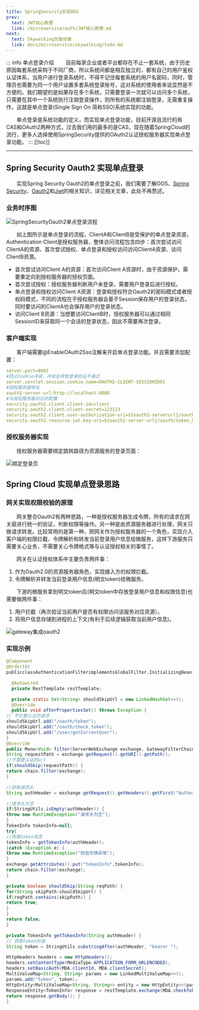 ```yaml
---
title: SpringSecurity实现OOS
prev:
  text: JWT核心原理
  link: /microservice/auth/JWT核心原理.md
next:
  text: Skywalking文章衔接
  link: docs/microservice/skywalking/todo.md
---
```

::: info 单点登录介绍
&#8195;&#8195;目前每家企业或者平台都存在不止一套系统，由于历史原因每套系统采购于不同厂商，所以系统间都是相互独立的，都有自己的用户鉴权认证体系，当用户进行登录系统时，不得不记住每套系统的用户名密码，同时，管理员也需要为同一个用户设置多套系统登录账号，这对系统的使用者来说显然是不方便的。我们期望的是如果存在多个系统，只需要登录一次就可以访问多个系统，只需要在其中一个系统执行注销登录操作，则所有的系统都注销登录，无需重复操作，这就是单点登录(Single Sign On 简称SSO)系统实现的功能。

&#8195;&#8195;单点登录是系统功能的定义，而实现单点登录功能，目前开源且流行的有CAS和OAuth2两种方式，过去我们用的最多的是CAS，现在随着SpringCloud的流行，更多人选择使用SpringSecurity提供的OAuth2认证授权服务器实现单点登录功能。
:::
[[toc]]
***

## Spring Security Oauth2 实现单点登录
&#8195;&#8195;实现Spring Security Oauth2的单点登录之前，我们需要了解OOS、[Spring Security](SpringSecurity核心原理.md)、[Oauth2](Oauth2协议详解.md)和[Jwt](JWT核心原理.md)的相关知识，详见相关文章，此处不再赘述。
### 业务时序图

![SpringSecurityOauth2单点登录流程](/images/microservice/auth/SpringSecurityOauth2单点登录流程.png)

&#8195;&#8195;如上图所示是单点登录的流程，ClientA和ClientB是受保护的单点登录资源，Authentication Client是授权服务器，整体访问流程包含四步：首次尝试访问ClientA的资源、首次尝试授权、单点登录和授权访问访问ClientA资源、访问ClientB资源。

- 首次尝试访问Client A的资源：首次访问Client A资源时，由于资源保护，需要重定向到授权服务器的授权页面。
- 首次尝试授权：授权服务器判断用户未登录，需要用户登录后进行授权。
- 单点登录和授权访问Client A资源：登录和授权符合Oauth2的密码模式或者授权码模式，不同的流程在于授权服务器会基于Session保存用户的登录状态，同时要访问的ClientA也会保存用户的登录状态。
- 访问Client B资源：当想要访问ClientB时，授权服务器可以通过相同SessionID来获取同一个会话的登录状态，因此不需要再次登录。

### 客户端实现
&#8195;&#8195;客户端需要@EnableOAuth2Sso注解来开启单点登录功能。并且需要添加配置：
```yml
server.port=8081
#防止Cookie冲突，冲突会导致登录验证不通过
server.servlet.session.cookie.name=OAUTH2‐CLIENT‐SESSIONID01
#授权服务器地址
oauth2‐server‐url:http://localhost:8080
#与授权服务器对应的配置
security.oauth2.client.client‐id=client
security.oauth2.client.client‐secret=123123
security.oauth2.client.user‐authorization‐uri=${oauth2‐serverurl}/oauth/authorize 10 security.oauth2.client.access‐token‐uri=${oauth2‐server‐url}/oauth/token
security.oauth2.resource.jwt.key‐uri=${oauth2‐server‐url}/oauth/token_key
```

### 授权服务器实现
&#8195;&#8195;授权服务器需要绑定跳转路径为资源服务的登录页面：

![绑定登录页](/images/microservice/auth/绑定登录页.png)

## Spring Cloud 实现单点登录思路
### 网关实现权限校验的原理
&#8195;&#8195;网关整合Oauth2有两种思路，一种是授权服务器生成令牌，所有的请求在网关层进行统一的验证，判断权限等操作。另一种是由资源服务器进行处理，网关只做请求转发。比较常用的是第一种，把网关作为授权服务器的一个角色，实现介入客户端的权限拦截、令牌解析和转发当前登录用户信息给微服务，这样下游服务只需要关心业务，不需要关心令牌格式等与认证授权相关的事情了。

&#8195;&#8195;网关在认证授权体系中主要负责两件事：
1. 作为Oauth2.0的资源服务器角色，实现接入方的权限拦截。
2. 令牌解析并转发当前登录用户信息(明文token)给微服务。

&#8195;&#8195;下游的微服务拿到明文token后(明文token中存放登录用户信息和权限信息)也需要做两件事：
1. 用户拦截（再次验证当前用户是否有权限访问该服务对应资源）。
2. 将用户信息存储到进程的上下文(有利于后续逻辑获取当前用户信息)。


![gateway集成oauth2](/images/microservice/auth/gateway集成oauth2.png)

### 实现示例
```java
@Component
@Order(0)
publicclassAuthenticationFilterimplementsGlobalFilter,InitializingBean{

  @Autowired
  private RestTemplate restTemplate;

  private static Set<String> shouldSkipUrl = new LinkedHashSet<>();
  @Override
  public void afterPropertiesSet() throws Exception {
// 不拦截认证的请求
shouldSkipUrl.add("/oauth/token");
shouldSkipUrl.add("/oauth/check_token");
shouldSkipUrl.add("/user/getCurrentUser");
}
@Override
public Mono<Void> filter(ServerWebExchange exchange, GatewayFilterChain chain) {
String requestPath = exchange.getRequest().getURI().getPath();
//不需要认证的url
if(shouldSkip(requestPath)) {
return chain.filter(exchange);
}

//获取请求头
String authHeader = exchange.getRequest().getHeaders().getFirst("Authorization");

//请求头为空
if(StringUtils.isEmpty(authHeader)) {
throw new RuntimeException("请求头为空");
}
TokenInfo tokenInfo=null;
try{
//获取token信息
tokenInfo = getTokenInfo(authHeader);
}catch (Exception e) {
throw new RuntimeException("校验令牌异常");
}
exchange.getAttributes().put("tokenInfo",tokenInfo);
return chain.filter(exchange);
}

private boolean shouldSkip(String reqPath) {
for(String skipPath:shouldSkipUrl) {
if(reqPath.contains(skipPath)) {
return true;
}
}
return false;
}

private TokenInfo getTokenInfo(String authHeader) {
// 获取token的值
String token = StringUtils.substringAfter(authHeader, "bearer ");

HttpHeaders headers = new HttpHeaders();
headers.setContentType(MediaType.APPLICATION_FORM_URLENCODED);
headers.setBasicAuth(MDA.clientId, MDA.clientSecret);
MultiValueMap<String, String> params = new LinkedMultiValueMap<>();
params.add("token", token);
HttpEntity<MultiValueMap<String, String>> entity = new HttpEntity<>(params, headers);
ResponseEntity<TokenInfo> response = restTemplate.exchange(MDA.checkTokenUrl, HttpMethod.P OST, entity, TokenInfo.class);
return response.getBody(); }
}
```